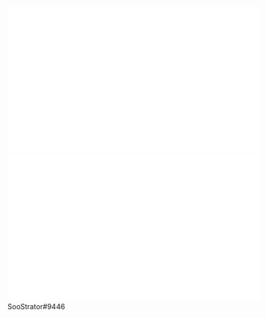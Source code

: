![overview](https://raw.githubusercontent.com/SooStrator1136/ghStats/master/generated/overview.svg)
![languages](https://raw.githubusercontent.com/SooStrator1136/ghStats/master/generated/languages.svg)
SooStrator#9446
